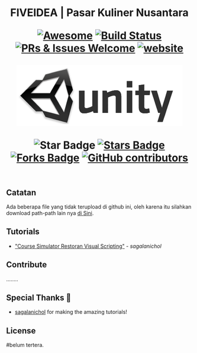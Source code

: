 <!-- # FIVEIDEA-Pasar-Kuliner-Nusantara
&lt;br> -->

<h1 align="center">FIVEIDEA | Pasar Kuliner Nusantara

<div align="center">

[![Awesome](https://cdn.rawgit.com/sindresorhus/awesome/d7305f38d29fed78fa85652e3a63e154dd8e8829/media/badge.svg)](https://github.com/sindresorhus/awesome)
[![Build Status](https://travis-ci.org/gztchan/awesome-design.svg?branch=master)](https://travis-ci.org/gztchan/awesome-design)
[![PRs & Issues Welcome](https://img.shields.io/badge/PRs%20&%20Issues-welcome-brightgreen.svg)](https://github.com/gztchan/awesome-design/pulls)
<a href="https://arbeitnow.com/?utm_source=awesome-github-profile-readme"><img src="https://img.shields.io/static/v1?label=&labelColor=505050&message=arbeitnow&color=%230076D6&style=flat&logo=google-chrome&logoColor=%230076D6" alt="website"/></a>
<!-- [![Release](0.0)](https://github.com/M-Ridho-Fauzan/FIVEIDEA-Pasar-Kuliner-Nusantara/tree/main) -->


![design](/RmAsset/Unity%20Logo.png) 

<!-- <img src="http://hits.dwyl.com/abhisheknaiidu/awesome-github-profile-readme.svg" alt="Hits Badge"/> -->
<img src="https://img.shields.io/static/v1?label=%F0%9F%8C%9F&message=If%20Useful&style=style=flat&color=BC4E99" alt="Star Badge"/>
<a href="https://github.com/abhisheknaiidu/awesome-github-profile-readme/stargazers"><img src="https://img.shields.io/github/stars/abhisheknaiidu/awesome-github-profile-readme" alt="Stars Badge"/></a>
<a href="https://github.com/abhisheknaiidu/awesome-github-profile-readme/network/members"><img src="https://img.shields.io/github/forks/abhisheknaiidu/awesome-github-profile-readme" alt="Forks Badge"/></a>
<a href="https://github.com/abhisheknaiidu/awesome-github-profile-readme/graphs/contributors"><img alt="GitHub contributors" src="https://img.shields.io/github/contributors/abhisheknaiidu/awesome-github-profile-readme?color=2b9348"></a>

</div>

<br>

## Catatan

Ada beberapa file yang tidak terupload di github ini, oleh karena itu silahkan download path-path lain nya [di Sini](https://drive.google.com/drive/folders/1vhdA4krfIrJAmJJmzDZFqLiFvQLi_-6v?usp=sharing).


## Tutorials
- ["Course Simulator Restoran Visual Scripting"](https://lynk.id/sagalanichol) - *sagalanichol*

## Contribute

........


## Special Thanks 🙇
- [sagalanichol](https://lynk.id/sagalanichol) for making the amazing tutorials!

## License

#belum tertera.
<!-- [![CC0](https://licensebuttons.net/p/zero/1.0/88x31.png)](https://creativecommons.org/publicdomain/zero/1.0/)

To the extent possible under law, [Abhishek Naidu](https://abhisheknaidu.tech/) has waived all copyright and related or neighboring rights to this work. -->

